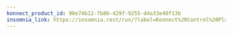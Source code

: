```yaml
---
konnect_product_id: 98e74b12-7b86-429f-9255-d4a33e40f13b
insomnia_link: https://insomnia.rest/run/?label=Konnect%20Control%20Planes&uri=https%3A%2F%2Fraw.githubusercontent.com%2FKong%2Fdeveloper.konghq.com%2Fmain%2Fapi-specs%2FKonnect%2Fv2%2Fyaml%2Fcontrol-planes.yaml
---
```

